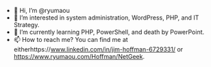 - 👋 Hi, I’m @ryumaou
- 👀 I’m interested in system administration, WordPress, PHP, and IT Strategy.
- 🌱 I’m currently learning PHP, PowerShell, and death by PowerPoint.
- 📫 How to reach me?  You can find me at eitherhttps://www.linkedin.com/in/jim-hoffman-6729331/ or https://www.ryumaou.com/Hoffman/NetGeek.

<!---
ryumaou/ryumaou is a ✨ special ✨ repository because its `README.md` (this file) appears on your GitHub profile.
You can click the Preview link to take a look at your changes.
--->
